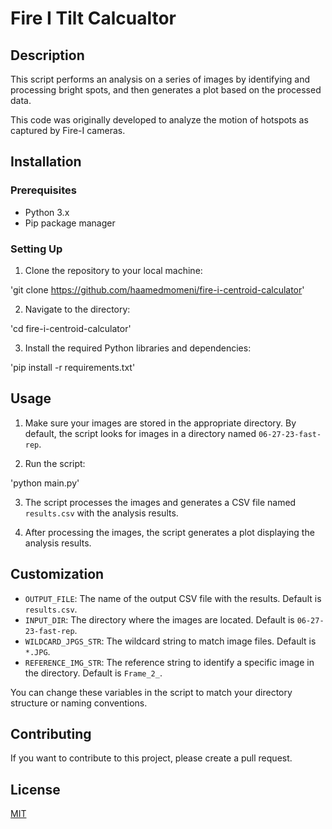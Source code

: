 # Fire I Tilt Calcualtor 

## Description

This script performs an analysis on a series of images by identifying and processing bright spots, and then generates a plot based on the processed data.

This code was originally developed to analyze the motion of hotspots as captured by Fire-I cameras.

## Installation

### Prerequisites

- Python 3.x
- Pip package manager

### Setting Up

1. Clone the repository to your local machine:

'git clone https://github.com/haamedmomeni/fire-i-centroid-calculator'

2. Navigate to the directory:

'cd fire-i-centroid-calculator'

3. Install the required Python libraries and dependencies:

'pip install -r requirements.txt'


## Usage

1. Make sure your images are stored in the appropriate directory. By default, the script looks for images in a directory named `06-27-23-fast-rep`.

2. Run the script:

'python main.py'

3. The script processes the images and generates a CSV file named `results.csv` with the analysis results.

4. After processing the images, the script generates a plot displaying the analysis results.

## Customization

- `OUTPUT_FILE`: The name of the output CSV file with the results. Default is `results.csv`.
- `INPUT_DIR`: The directory where the images are located. Default is `06-27-23-fast-rep`.
- `WILDCARD_JPGS_STR`: The wildcard string to match image files. Default is `*.JPG`.
- `REFERENCE_IMG_STR`: The reference string to identify a specific image in the directory. Default is `Frame_2_`.

You can change these variables in the script to match your directory structure or naming conventions.

## Contributing

If you want to contribute to this project, please create a pull request.

## License

[MIT](https://choosealicense.com/licenses/mit/)

